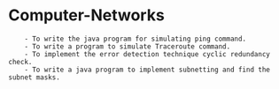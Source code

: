 # Computer-Networks

        - To write the java program for simulating ping command.
        - To write a program to simulate Traceroute command.
        - To implement the error detection technique cyclic redundancy check.
        - To write a java program to implement subnetting and find the subnet masks.
